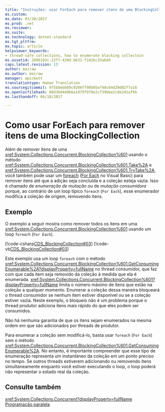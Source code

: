 ```yaml
---
title: "Instruções: usar ForEach para remover itens de uma BlockingCollection | Microsoft Docs"
ms.custom: 
ms.date: 03/30/2017
ms.prod: .net
ms.reviewer: 
ms.suite: 
ms.technology: dotnet-standard
ms.tgt_pltfrm: 
ms.topic: article
helpviewer_keywords:
- thread-safe collections, how to enumerate blocking collectoin
ms.assetid: 2096103c-22f7-420d-b631-f102bc33a6dd
caps.latest.revision: 13
author: mairaw
ms.author: mairaw
manager: wpickett
translationtype: Human Translation
ms.sourcegitcommit: 9f5b8ebb69c9206ff90b05e748c64d29d82f7a16
ms.openlocfilehash: 88d36d440b6a1d79f978e2cf39bbe2cde241af6b
ms.lasthandoff: 04/18/2017

---
```

# <a name="how-to-use-foreach-to-remove-items-in-a-blockingcollection"></a>Como usar ForEach para remover itens de uma BlockingCollection
Além de remover itens de uma <xref:System.Collections.Concurrent.BlockingCollection%601> usando o método <xref:System.Collections.Concurrent.BlockingCollection%601.Take%2A> e <xref:System.Collections.Concurrent.BlockingCollection%601.TryTake%2A>, você também pode usar um [foreach](~/docs/csharp/language-reference/keywords/foreach-in.md) ([For Each](~/docs/visual-basic/language-reference/statements/for-each-next-statement.md) no Visual Basic) para remover itens até que a adição seja concluída e a coleção esteja vazia. Isso é chamado de *enumeração de mutação* ou de *mutação consumidora* porque, ao contrário de um loop típico `foreach` (`For Each`), esse enumerador modifica a coleção de origem, removendo itens.  
  
## <a name="example"></a>Exemplo  
 O exemplo a seguir mostra como remover todos os itens em uma <xref:System.Collections.Concurrent.BlockingCollection%601> usando um loop `foreach` (`For Each`).  
  
 [!code-csharp[CDS_BlockingCollection#03](../../../../samples/snippets/csharp/VS_Snippets_Misc/cds_blockingcollection/cs/example03.cs#03)]
 [!code-vb[CDS_BlockingCollection#03](../../../../samples/snippets/visualbasic/VS_Snippets_Misc/cds_blockingcollection/vb/enumeratebc.vb#03)]  
  
 Este exemplo usa um loop `foreach` com o método <xref:System.Collections.Concurrent.BlockingCollection%601.GetConsumingEnumerable%2A?displayProperty=fullName> no thread consumidor, que faz com que cada item seja removido da coleção à medida que ela é enumerada. <xref:System.Collections.Concurrent.BlockingCollection%601?displayProperty=fullName> limita o número máximo de itens que estão na coleção a qualquer momento. Enumerar a coleção dessa maneira bloqueará o thread consumidor se nenhum item estiver disponível ou se a coleção estiver vazia. Neste exemplo, o bloqueio não é um problema porque o thread produtor adiciona itens mais rápido do que eles podem ser consumidos.  
  
 Não há nenhuma garantia de que os itens sejam enumerados na mesma ordem em que são adicionados por threads de produtor.  
  
 Para enumerar a coleção sem modificá-lo, basta usar `foreach` (`For Each`) sem o método <xref:System.Collections.Concurrent.BlockingCollection%601.GetConsumingEnumerable%2A>. No entanto, é importante compreender que esse tipo de enumeração representa um instantâneo da coleção em um ponto preciso no tempo. Se outros threads estiverem adicionando ou removendo itens simultaneamente enquanto você estiver executando o loop, o loop poderá não representar o estado real da coleção.  
  
## <a name="see-also"></a>Consulte também  
 <xref:System.Collections.Concurrent?displayProperty=fullName>   
 [Programação paralela](../../../../docs/standard/parallel-programming/index.md)
